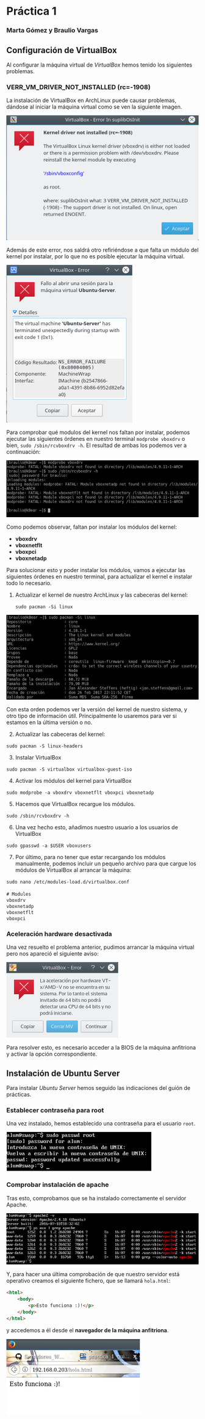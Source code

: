 # Práctica 1
### Marta Gómez y Braulio Vargas

## Configuración de VirtualBox
Al configurar la máquina virtual de _VirtualBox_ hemos tenido los siguientes problemas.

### VERR_VM_DRIVER_NOT_INSTALLED (rc=-1908)

La instalación de VirtualBox en ArchLinux puede causar problemas, dándose al iniciar la máquina virtual como se ven la siguiente imagen. 

![error1](error1.png)

Además de este error, nos saldrá otro refiriéndose a que falta un módulo del kernel por instalar, por lo que no es posible ejecutar la máquina virtual.

![error2](error2.png)

Para comprobar qué modulos del kernel nos faltan por instalar, podemos ejecutar las siguientes órdenes en nuestro terminal `modprobe vboxdrv` o bien, `sudo /sbin/rcvboxdrv -h`. El resultad de ambas los podemos ver a continuación:

![error3](error3.png)

Como podemos observar, faltan por instalar los módulos del kernel:
* __vboxdrv__
* __vboxnetflt__
* __vboxpci__
* __vboxnetadp__

Para solucionar esto y poder instalar los módulos, vamos a ejecutar las siguientes órdenes en nuestro terminal, para actualizar el kernel e instalar todo lo necesario.

1. Actualizar el kernel de nuestro ArchLinux y las cabeceras del kernel: 

    ```
    sudo pacman -Si linux
    ```

  ![update1](update1.png)

  Con esta orden podemos ver la versión del kernel de nuestro sistema, y otro tipo de información útil. Principalmente lo usaremos para ver si estamos en la última versión o no. 

2. Actualizar las cabeceras del kernel:

  ```
  sudo pacman -S linux-headers
  ```

3. Instalar VirtualBox

  ```
  sudo pacman -S virtualbox virtualbox-guest-iso
  ```

4. Activar los módulos del kernel para VirtualBox

  ```
  sudo modprobe -a vboxdrv vboxnetflt vboxpci vboxnetadp
  ```

5. Hacemos que VirtualBox recargue los módulos.

  ```
  sudo /sbin/rcvboxdrv -h
  ```

6. Una vez hecho esto, añadimos nuestro usuario a los usuarios de VirtualBox

  ```
  sudo gpasswd -a $USER vboxusers
  ```

7. Por último, para no tener que estar recargando los módulos manualmente, podemos incluir un pequeño archivo para que cargue los módulos de VirtualBox al arrancar la máquina:

  ```
  sudo nano /etc/modules-load.d/virtualbox.conf

  # Modules
  vboxdrv
  vboxnetadp
  vboxnetflt
  vboxpci
  ```

### Aceleración hardware desactivada

Una vez resuelto el problema anterior, pudimos arrancar la máquina virtual pero nos apareció el siguiente aviso:

![warning_aceleracion](aceleracion_hardware.png)

Para resolver esto, es necesario acceder a la BIOS de la máquina anfitriona y activar la opción correspondiente.

## Instalación de Ubuntu Server

Para instalar _Ubuntu Server_ hemos seguido las indicaciones del guión de prácticas.

### Establecer contraseña para root
Una vez instalado, hemos establecido una contraseña para el usuario `root`.

![passwdroot](passwd.png)

### Comprobar instalación de apache 
Tras esto, comprobamos que se ha instalado correctamente el servidor Apache.

![apache](apache.png)

Y, para hacer una última comprobación de que nuestro servidor está operativo creamos el siguiente fichero, que se llamará `hola.html`:

```html
<html>
    <body>
        <p>Esto funciona :)!</p>
    </body>
</html>
```

y accedemos a él desde el __navegador de la máquina anfitriona__.

![yay](yay.png)
